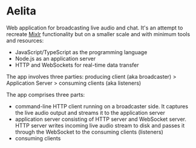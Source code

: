 # Aelita 

Web application for broadcasting live audio and chat. It's an attempt to recreate [Mixlr](https://mixlr.com) functionality but on a smaller scale and with minimum tools and resources: 
* JavaScript/TypeScript as the programming language
* Node.js as an application server
* HTTP and WebSockets for real-time data transfer

The app involves three parties: producing client (aka broadcaster) > Application Server > consuming clients (aka listeners)

The app comprises three parts:
- command-line HTTP client running on a broadcaster side. It captures the live audio output and streams it to the application server
- application server consisting of HTTP server and WebSocket server. HTTP server writes incoming live audio stream to disk and passes it through the WebSocket to the consuming clients (listeners)
- consuming clients
